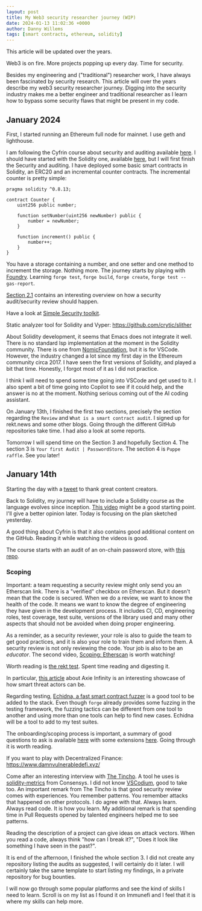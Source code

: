 ```yaml
---
layout: post
title: My Web3 security researcher journey (WIP)
date: 2024-01-13 11:02:36 +0000
author: Danny Willems
tags: [smart contracts, ethereum, solidity]
---
```


This article will be updated over the years.

Web3 is on fire. More projects popping up every day. Time for security.

Besides my engineering and ("traditional") researcher work, I have always been
fascinated by security research. This article will over the years describe my
web3 security researcher journey. Digging into the security industry makes me a
better engineer and traditional researcher as I learn how to bypass some
security flaws that might be present in my code.

## January 2024

First, I started running an Ethereum full node for mainnet. I use geth and
lighthouse.

I am following the Cyfrin course about security and auditing available
[here](https://github.com/Cyfrin/security-and-auditing-full-course-s23). I
should have started with the Solidity one, available
[here](https://www.youtube.com/watch?v=GWLxIYAIMqQ&list=PL2-Nvp2Kn0FPH2xU3IbKrrkae-VVXs1vk),
but I will first finish the Security and auditing. I have deployed some basic
smart contracts in Solidity, an ERC20 and an incremental counter contracts. The
incremental counter is pretty simple:

```solidity
pragma solidity ^0.8.13;

contract Counter {
    uint256 public number;

    function setNumber(uint256 newNumber) public {
        number = newNumber;
    }

    function increment() public {
        number++;
    }
}
```

You have a storage containing a number, and one setter and one method to
increment the storage. Nothing more. The journey starts by playing with
[Foundry](https://github.com/foundry-rs/foundry). Learning `forge test`,
`forge build`, `forge create`, `forge test --gas-report`.

[Section 2.1](https://updraft.cyfrin.io/courses/security/audit/what-is-an-audit)
contains an interesting overview on how a security audit/security review should
happen.

Have a look at
[Simple Security toolkit](https://github.com/nascentxyz/simple-security-toolkit).

Static analyzer tool for Solidity and Vyper: https://github.com/crytic/slither

About Solidity development, it seems that Emacs does not integrate it well.
There is no standard lsp implementation at the moment in the Solidity community.
There is one from
[NomicFoundation](https://github.com/NomicFoundation/hardhat-vscode/), but it is
for VSCode. However, the industry changed a lot since my first day in the
Ethereum community circa 2017. I have seen the first versions of Solidity, and
played a bit that time. Honestly, I forgot most of it as I did not practice.

I think I will need to spend some time going into VSCode and get used to it. I
also spent a bit of time going into Copilot to see if it could help, and the
answer is no at the moment. Nothing serious coming out of the AI coding
assistant.

On January 13th, I finished the first two sections, precisely the section
regarding the `Review` and `What is a smart contract audit`. I signed up for
rekt.news and some other blogs. Going through the different GitHub repositories
take time. I had also a look at some reports.

Tomorrow I will spend time on the Section 3 and hopefully Section 4. The section
3 is `Your first Audit | PasswordStore`. The section 4 is `Puppe raffle`. See
you later!

## January 14th

Starting the day with a
[tweet](https://twitter.com/dwillems42/status/1746480016307703978) to thank
great content creators.

Back to Solidity, my journey will have to include a Solidity course as the
language evolves since inception.
[This video](https://www.youtube.com/watch?v=umepbfKp5rI&t=1s) might be a good
starting point. I'll give a better opinion later. Today is focusing on the plan
sketched yesterday.

A good thing about Cyfrin is that it also contains good additional content on
the GitHub. Reading it while watching the videos is good.

The course starts with an audit of an on-chain password store, with
[this repo](https://github.com/Cyfrin/3-passwordstore-audit/tree/audit-data).

### Scoping

Important: a team requesting a security review might only send you an Etherscan
link. There is a "verified" checkbox on Etherscan. But it doesn't mean that the
code is secured. When we do a review, we want to know the health of the code. It
means we want to know the degree of engineering they have given in the
development process. It includes CI, CD, engineering roles, test coverage, test
suite, versions of the library used and many other aspects that should not be
avoided when doing proper engineering.

As a reminder, as a security reviewer, your role is also to guide the team to
get good practices, and it is also your role to train them and inform them. A
security review is not only reviewing the code. Your job is also to be an
_educator_. The second video,
[Scoping: Etherscan](https://updraft.cyfrin.io/courses/security/first-audit/etherscan?lesson_format=video)
is worth watching!

Worth reading is
[the rekt test](https://blog.trailofbits.com/2023/08/14/can-you-pass-the-rekt-test/).
Spent time reading and digesting it.

In particular,
[this article](https://www.theblock.co/post/156038/how-a-fake-job-offer-took-down-the-worlds-most-popular-crypto-game)
about Axie Infinity is an interesting showcase of how smart threat actors can
be.

Regarding testing,
[Echidna, a fast smart contract fuzzer](https://github.com/crytic/echidna) is a
good tool to be added to the stack. Even though `forge` already provides some
fuzzing in the testing framework, the fuzzing tactics can be different from one
tool to another and using more than one tools can help to find new cases.
Echidna will be a tool to add to my test suites.

The onboarding/scoping process is important, a summary of good questions to ask
is available
[here](https://github.com/Cyfrin/security-and-auditing-full-course-s23/blob/main/minimal-onboarding-questions.md)
with some extensions
[here](https://github.com/Cyfrin/security-and-auditing-full-course-s23/blob/main/extensive-onboarding-questions.md).
Going through it is worth reading.

If you want to play with Decentralized Finance:
https://www.damnvulnerabledefi.xyz/

Come after an interesting interview with
[The Tincho](https://twitter.com/tinchoabbate). A tool he uses is
[solidity-metrics](https://github.com/Consensys/solidity-metrics) from
Consensys. I did not know [VSCodium](https://vscodium.com/), good to take too.
An important remark from The Tincho is that good security review comes with
experiences. You remember patterns. You remember attacks that happened on other
protocols. I do agree with that. Always learn. Always read code. It is how you
learn. My additional remark is that spending time in Pull Requests opened by
talented engineers helped me to see patterns.

Reading the description of a project can give ideas on attack vectors. When you
read a code, always think "how can I break it?", "Does it look like something I
have seen in the past?".

It is end of the afternoon, I finished the whole section 3. I did not create any
repository listing the audits as suggested, I will certainly do it later. I will
certainly take the same template to start listing my findings, in a private
repository for bug bounties.

I will now go through some popular platforms and see the kind of skills I need
to learn. Scroll is on my list as I found it on Immunefi and I feel that it is
where my skills can help more.
